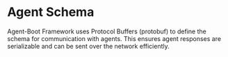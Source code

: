 # Agent Schema

Agent-Boot Framework uses Protocol Buffers (protobuf) to define the schema for communication with agents. This ensures agent responses are serializable and can be sent over the network efficiently.